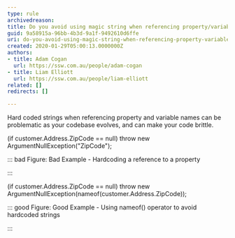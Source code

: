 ```yaml
---
type: rule
archivedreason: 
title: Do you avoid using magic string when referencing property/variable names
guid: 9a58915a-96bb-4b3d-9a1f-9492610d6ffe
uri: do-you-avoid-using-magic-string-when-referencing-property-variable-names
created: 2020-01-29T05:00:13.0000000Z
authors:
- title: Adam Cogan
  url: https://ssw.com.au/people/adam-cogan
- title: Liam Elliott
  url: https://ssw.com.au/people/liam-elliott
related: []
redirects: []

---
```


Hard coded strings when referencing property and variable names can be problematic as your codebase evolves, and can make your code brittle.

<!--endintro-->

(if customer.Address.ZipCode == null) throw new ArgumentNullException("ZipCode");


::: bad
Figure: Bad Example - Hardcoding a reference to a property

:::


(if customer.Address.ZipCode == null) throw new ArgumentNullException(nameof(customer.Address.ZipCode));


::: good
Figure: Good Example - Using nameof() operator to avoid hardcoded strings

:::
